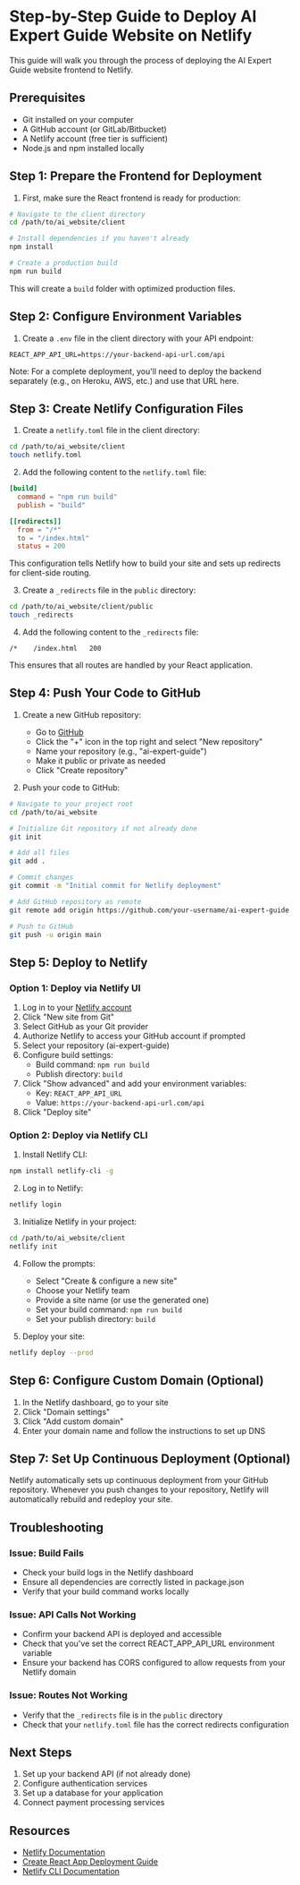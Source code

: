 # Step-by-Step Guide to Deploy AI Expert Guide Website on Netlify

This guide will walk you through the process of deploying the AI Expert Guide website frontend to Netlify.

## Prerequisites

- Git installed on your computer
- A GitHub account (or GitLab/Bitbucket)
- A Netlify account (free tier is sufficient)
- Node.js and npm installed locally

## Step 1: Prepare the Frontend for Deployment

1. First, make sure the React frontend is ready for production:

```bash
# Navigate to the client directory
cd /path/to/ai_website/client

# Install dependencies if you haven't already
npm install

# Create a production build
npm run build
```

This will create a `build` folder with optimized production files.

## Step 2: Configure Environment Variables

1. Create a `.env` file in the client directory with your API endpoint:

```
REACT_APP_API_URL=https://your-backend-api-url.com/api
```

Note: For a complete deployment, you'll need to deploy the backend separately (e.g., on Heroku, AWS, etc.) and use that URL here.

## Step 3: Create Netlify Configuration Files

1. Create a `netlify.toml` file in the client directory:

```bash
cd /path/to/ai_website/client
touch netlify.toml
```

2. Add the following content to the `netlify.toml` file:

```toml
[build]
  command = "npm run build"
  publish = "build"

[[redirects]]
  from = "/*"
  to = "/index.html"
  status = 200
```

This configuration tells Netlify how to build your site and sets up redirects for client-side routing.

3. Create a `_redirects` file in the `public` directory:

```bash
cd /path/to/ai_website/client/public
touch _redirects
```

4. Add the following content to the `_redirects` file:

```
/*    /index.html   200
```

This ensures that all routes are handled by your React application.

## Step 4: Push Your Code to GitHub

1. Create a new GitHub repository:
   - Go to [GitHub](https://github.com)
   - Click the "+" icon in the top right and select "New repository"
   - Name your repository (e.g., "ai-expert-guide")
   - Make it public or private as needed
   - Click "Create repository"

2. Push your code to GitHub:

```bash
# Navigate to your project root
cd /path/to/ai_website

# Initialize Git repository if not already done
git init

# Add all files
git add .

# Commit changes
git commit -m "Initial commit for Netlify deployment"

# Add GitHub repository as remote
git remote add origin https://github.com/your-username/ai-expert-guide.git

# Push to GitHub
git push -u origin main
```

## Step 5: Deploy to Netlify

### Option 1: Deploy via Netlify UI

1. Log in to your [Netlify account](https://app.netlify.com/)
2. Click "New site from Git"
3. Select GitHub as your Git provider
4. Authorize Netlify to access your GitHub account if prompted
5. Select your repository (ai-expert-guide)
6. Configure build settings:
   - Build command: `npm run build`
   - Publish directory: `build`
7. Click "Show advanced" and add your environment variables:
   - Key: `REACT_APP_API_URL`
   - Value: `https://your-backend-api-url.com/api`
8. Click "Deploy site"

### Option 2: Deploy via Netlify CLI

1. Install Netlify CLI:

```bash
npm install netlify-cli -g
```

2. Log in to Netlify:

```bash
netlify login
```

3. Initialize Netlify in your project:

```bash
cd /path/to/ai_website/client
netlify init
```

4. Follow the prompts:
   - Select "Create & configure a new site"
   - Choose your Netlify team
   - Provide a site name (or use the generated one)
   - Set your build command: `npm run build`
   - Set your publish directory: `build`

5. Deploy your site:

```bash
netlify deploy --prod
```

## Step 6: Configure Custom Domain (Optional)

1. In the Netlify dashboard, go to your site
2. Click "Domain settings"
3. Click "Add custom domain"
4. Enter your domain name and follow the instructions to set up DNS

## Step 7: Set Up Continuous Deployment (Optional)

Netlify automatically sets up continuous deployment from your GitHub repository. Whenever you push changes to your repository, Netlify will automatically rebuild and redeploy your site.

## Troubleshooting

### Issue: Build Fails

- Check your build logs in the Netlify dashboard
- Ensure all dependencies are correctly listed in package.json
- Verify that your build command works locally

### Issue: API Calls Not Working

- Confirm your backend API is deployed and accessible
- Check that you've set the correct REACT_APP_API_URL environment variable
- Ensure your backend has CORS configured to allow requests from your Netlify domain

### Issue: Routes Not Working

- Verify that the `_redirects` file is in the `public` directory
- Check that your `netlify.toml` file has the correct redirects configuration

## Next Steps

1. Set up your backend API (if not already done)
2. Configure authentication services
3. Set up a database for your application
4. Connect payment processing services

## Resources

- [Netlify Documentation](https://docs.netlify.com/)
- [Create React App Deployment Guide](https://create-react-app.dev/docs/deployment/#netlify)
- [Netlify CLI Documentation](https://docs.netlify.com/cli/get-started/)
